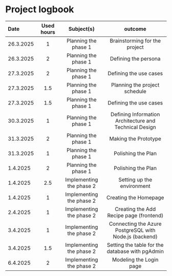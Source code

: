 # Project logbook

| Date  | Used hours | Subject(s) |  outcome |
| :---  |     :---:      |     :---:      |     :---:      |
| 26.3.2025 | 1 | Planning the phase 1  | Brainstorming for the project  |
| 26.3.2025 | 2 | Planning the phase 1  | Defining the persona  |
| 27.3.2025 | 2 | Planning the phase 1  | Defining the use cases  |
| 27.3.2025 | 1.5 | Planning the phase 1  | Planning the project schedule  |
| 27.3.2025 | 1.5 | Planning the phase 1  | Defining the use cases |
| 30.3.2025 | 1 | Planning the phase 1  | Defining Information Architecture and Technical Design |
| 31.3.2025 | 2 | Planning the phase 1  | Making the Prototype |
| 31.3.2025 | 1 | Planning the phase 1  | Polishing the Plan |
| 1.4.2025 | 2 | Planning the phase 1  | Polishing the Plan |
| 1.4.2025 | 2.5 | Implementing the phase 2  | Setting up the environment |
| 1.4.2025 | 1 | Implementing the phase 2  | Creating the Homepage |
| 2.4.2025 | 1 | Implementing the phase 2  | Creating the Add Recipe page (frontend) |
| 3.4.2025 | 1 | Implementing the phase 2  | Connecting the Azure PostgreSQL with Node.js (backend) |
| 3.4.2025 | 1.5 | Implementing the phase 2  | Setting the table for the database with pgAdmin |
| 6.4.2025 | 2 | Implementing the phase 2  | Modeling the Login page |


